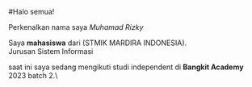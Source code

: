 #Halo semua!

Perkenalkan nama saya *Muhamad Rizky*

Saya **mahasiswa** dari (STMIK MARDIRA INDONESIA).\
Jurusan Sistem Informasi

saat ini saya sedang mengikuti studi independent di **Bangkit Academy** 2023 batch 2.\
